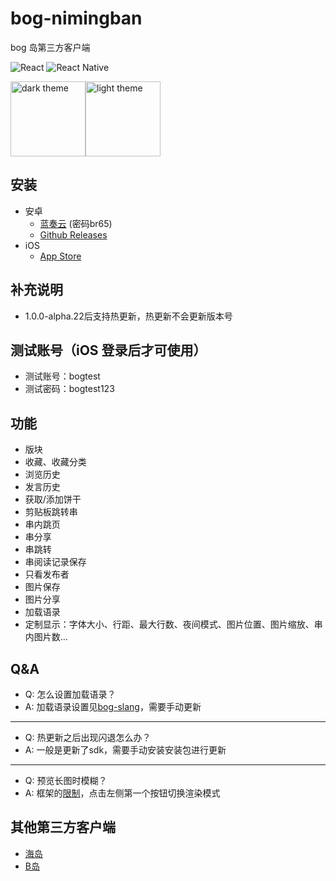 # bog-nimingban

bog 岛第三方客户端

![React](https://img.shields.io/badge/react-%2320232a.svg?style=for-the-badge&logo=react&logoColor=%2361DAFB)
![React Native](https://img.shields.io/badge/react_native-%2320232a.svg?style=for-the-badge&logo=react&logoColor=%2361DAFB)

[](https://expo.dev/client)

<div style="display: flex; flex-direction: row">
  <img src="https://user-images.githubusercontent.com/20151080/186078846-2b8f8a9f-68ab-48ca-bf57-c8cd6801066f.jpg" alt="dark theme" style="width: 120px" />
  <img src="https://user-images.githubusercontent.com/20151080/186078884-da422817-f2d9-4037-b46b-2065b28fa686.jpg" alt="light theme" style="width: 120px" />
</div>

## 安装

- 安卓
  - [蓝奏云](https://wwz.lanzouf.com/b01v7e4ng) (密码br65)
  - [Github Releases](https://github.com/tiamed/bog-nimingban/releases)
- iOS
  - [App Store](https://apps.apple.com/cn/app/%E7%B2%89%E5%B2%9B/id1639500367)

## 补充说明

- 1.0.0-alpha.22后支持热更新，热更新不会更新版本号

## 测试账号（iOS 登录后才可使用）

- 测试账号：bogtest
- 测试密码：bogtest123

## 功能

- 版块
- 收藏、收藏分类
- 浏览历史
- 发言历史
- 获取/添加饼干
- 剪贴板跳转串
- 串内跳页
- 串分享
- 串跳转
- 串阅读记录保存
- 只看发布者
- 图片保存
- 图片分享
- 加载语录
- 定制显示：字体大小、行距、最大行数、夜间模式、图片位置、图片缩放、串内图片数...

## Q&A

- Q: 怎么设置加载语录？
- A: 加载语录设置见[bog-slang](https://github.com/tiamed/bog-slang)，需要手动更新

---

- Q: 热更新之后出现闪退怎么办？
- A: 一般是更新了sdk，需要手动安装安装包进行更新

---

- Q: 预览长图时模糊？
- A: 框架的[限制](https://github.com/facebook/fresco/issues/2397)，点击左侧第一个按钮切换渲染模式

## 其他第三方客户端

- [海岛](https://github.com/toddtail/bogisland)
- [B岛](https://gitee.com/simsim95/bog)
